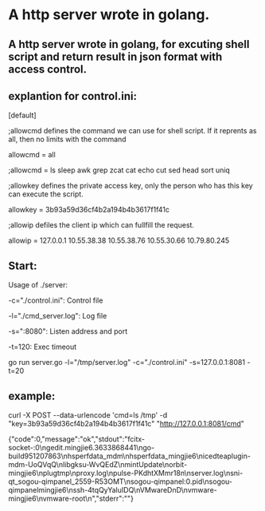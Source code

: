 A http server wrote in golang.
=======

A http server wrote in golang, for excuting shell script and return result in json format with access control.
---

explantion for control.ini:
----
[default]
> 
;allowcmd defines the command we can use for shell script. If it reprents as all, then no limits with the command
> 
allowcmd = all
> 
;allowcmd = ls sleep awk grep zcat cat echo cut sed head sort uniq
> 
;allowkey defines the private access key, only the person who has this key can execute the script.
> 
allowkey = 3b93a59d36cf4b2a194b4b3617f1f41c
> 
;allowip defiles the client ip which can fullfill the request.
> 
allowip = 127.0.0.1 10.55.38.38 10.55.38.76 10.55.30.66 10.79.80.245
> 



Start:
---
Usage of ./server:
> 
  -c="./control.ini": Control file
> 
  -l="./cmd_server.log": Log file
> 
  -s=":8080": Listen address and port
> 
  -t=120: Exec timeout
> 

go run server.go -l="/tmp/server.log" -c="./control.ini"  -s=127.0.0.1:8081 -t=20



example:
---
> 
curl -X POST  --data-urlencode 'cmd=ls /tmp' -d "key=3b93a59d36cf4b2a194b4b3617f1f41c"  "http://127.0.0.1:8081/cmd"
> 

{"code":0,"message":"ok","stdout":"fcitx-socket-:0\ngedit.mingjie6.3633868441\ngo-build951207863\nhsperfdata_mdm\nhsperfdata_mingjie6\nicedteaplugin-mdm-UoQVqQ\nlibgksu-WvQEdZ\nmintUpdate\norbit-mingjie6\nplugtmp\nproxy.log\npulse-PKdhtXMmr18n\nserver.log\nsni-qt_sogou-qimpanel_2559-R53OMT\nsogou-qimpanel:0.pid\nsogou-qimpanelmingjie6\nssh-4tqQyYaluIDQ\nVMwareDnD\nvmware-mingjie6\nvmware-root\n","stderr":""}



